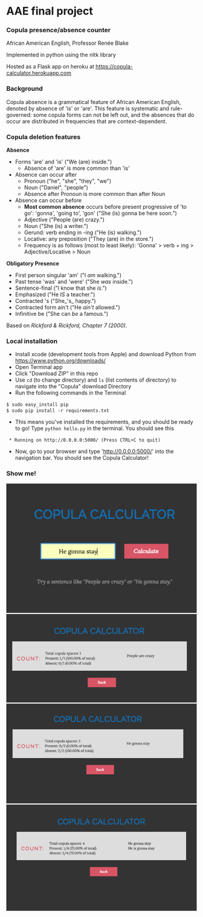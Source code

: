# AAE final project
### Copula presence/absence counter
African American English, Professor Renée Blake

Implemented in python using the nltk library

Hosted as a Flask app on heroku at https://copula-calculator.herokuapp.com

### Background
Copula absence is a grammatical feature of African American English, denoted by absence of 'is' or 'are'. This feature is systematic and rule-governed: some copula forms can not be left out, and the absences that do occur are distributed in frequencies that are context-dependent.

### Copula deletion features

**Absence**
- Forms 'are' and 'is' ("We (are) inside.")
  - Absence of 'are' is more common than 'is'
- Absence can occur after
  - Pronoun ("he", "she", "they", "we")
  - Noun ("Daniel", "people")
  - Absence after Pronoun is more common than after Noun
- Absence can occur before
  - **Most common absence** occurs before present progressive of 'to go': 'gonna', 'going to', 'gon' ("She (is) gonna be here soon.")
  - Adjective ("People (are) crazy.")
  - Noun ("She (is) a writer.")
  - Gerund: verb ending in -ing ("He (is) walking.")
  - Locative: any preposition ("They (are) in the store.")
  - Frequency is as follows (most to least likely): 'Gonna' > verb + ing > Adjective/Locative > Noun


**Obligatory Presence**
- First person singular 'am' ("I _am_ walking.")
- Past tense 'was' and 'were' ("She _was_ inside.")
- Sentence-final ("I know that she _is_.")
- Emphasized ("He _IS_ a teacher.")
- Contracted 's ("She_'s_ happy.")
- Contracted form ain't ("He _ain't_ allowed.")
- Infinitive be ("She can _be_ a famous.")


Based on *Rickford & Rickford, Chapter 7 (2000)*.

### Local installation
- Install xcode (development tools from Apple) and download Python from https://www.python.org/downloads/
- Open Terminal app
- Click "Download ZIP" in this repo
- Use `cd` (to change directory) and `ls` (list contents of directory) to navigate into the "Copula" download Directory
- Run the following commands in the Terminal
```
$ sudo easy_install pip
$ sudo pip install -r requirements.txt
```
- This means you've installed the requirements, and you should be ready to go! Type `python hello.py` in the terminal. You should see this
```
 * Running on http://0.0.0.0:5000/ (Press CTRL+C to quit)
```
- Now, go to your browser and type 'http://0.0.0.0:5000/' into the navigation bar. You should see the Copula Calculator!

### Show me!

![Screenshot](/images/1.png?raw=true "Screenshot")
<img src="/images/2.png?raw=true" width="518">
<img src="/images/3.png?raw=true" width="518">
<img src="/images/4.png?raw=true" width="518">
